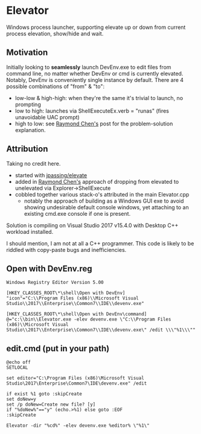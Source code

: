 # Elevator
Windows process launcher, supporting elevate up or down from current process elevation, show/hide and wait.

## Motivation
Initially looking to **seamlessly** launch DevEnv.exe to edit files from command line, no matter whether DevEnv or cmd is currently elevated.  Notably, DevEnv is conveniently single instance by default. There are 4 possible combinations of "from" & "to":
* low-low & high-high: when they're the same it's trivial to launch, no prompting
* low to high: launches via ShellExecuteEx.verb = "runas" (fires unavoidable UAC prompt)
* high to low: see [Raymond Chen's](https://blogs.msdn.microsoft.com/oldnewthing/20131118-00/?p=2643) post for the problem-solution explanation.

## Attribution
Taking no credit here.
* started with [jpassing/elevate](https://github.com/jpassing/elevate)
* added in [Raymond Chen's](https://blogs.msdn.microsoft.com/oldnewthing/20131118-00/?p=2643) approach of dropping from elevated to unelevated via Explorer->ShellExecute
* cobbled together various stack-o's attributed in the main Elevator.cpp
  * notably the approach of building as a Windows GUI exe to avoid showing undesirable default console windows, yet attaching to an existing cmd.exe console if one is present.

Solution is compiling on Visual Studio 2017 v15.4.0 with Desktop C++ workload installed.

I should mention, I am not at all a C++ programmer.  This code is likely to be riddled with copy-paste bugs and inefficiencies.

## Open with DevEnv.reg
```
Windows Registry Editor Version 5.00

[HKEY_CLASSES_ROOT\*\shell\Open with DevEnv]
"icon"="C:\\Program Files (x86)\\Microsoft Visual Studio\\2017\\Enterprise\\Common7\\IDE\\devenv.exe"

[HKEY_CLASSES_ROOT\*\shell\Open with DevEnv\command]
@="c:\\bin\\Elevator.exe -elev devenv.exe \"C:\\Program Files (x86)\\Microsoft Visual Studio\\2017\\Enterprise\\Common7\\IDE\\devenv.exe\" /edit \\\"%1\\\""
```

## edit.cmd (put in your path)
```
@echo off
SETLOCAL

set editor="C:\Program Files (x86)\Microsoft Visual Studio\2017\Enterprise\Common7\IDE\devenv.exe" /edit

if exist %1 goto :skipCreate
set doNew=y
set /p doNew=Create new file? [y] 
if "%doNew%"=="y" (echo.>%1) else goto :EOF
:skipCreate

Elevator -dir "%cd%" -elev devenv.exe %editor% \"%1\"
```
